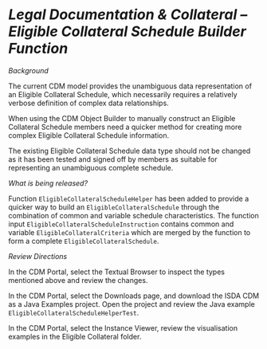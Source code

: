 # *Legal Documentation & Collateral – Eligible Collateral Schedule Builder Function*

_Background_

The current CDM model provides the unambiguous data representation of an Eligible Collateral Schedule, which necessarily requires a relatively verbose definition of complex data relationships.

When using the CDM Object Builder to manually construct an Eligible Collateral Schedule members need a quicker method for creating more complex Eligible Collateral Schedule information.

The existing Eligible Collateral Schedule data type should not be changed as it has been tested and signed off by members as suitable for representing an unambiguous complete schedule.

_What is being released?_

Function `EligibleCollateralScheduleHelper` has been added to provide a quicker way to build an `EligibleCollateralSchedule` through the combination of common and variable schedule characteristics.  The function input `EligibleCollateralScheduleInstruction` contains common and variable `EligibleCollateralCriteria` which are merged by the function to form a complete `EligibleCollateralSchedule`.

_Review Directions_

In the CDM Portal, select the Textual Browser to inspect the types mentioned above and review the changes.

In the CDM Portal, select the Downloads page, and download the ISDA CDM as a Java Examples project. Open the project and review the Java example `EligibleCollateralScheduleHelperTest`.

In the CDM Portal, select the Instance Viewer, review the visualisation examples in the Eligible Collateral folder.
